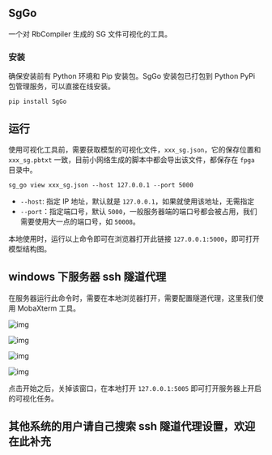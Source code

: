## SgGo

一个对 RbCompiler 生成的 SG 文件可视化的工具。

### 安装

确保安装前有 Python 环境和 Pip 安装包。SgGo 安装包已打包到 Python PyPi 包管理服务，可以直接在线安装。

```
pip install SgGo
```

## 运行

使用可视化工具前，需要获取模型的可视化文件，`xxx_sg.json`，它的保存位置和 `xxx_sg.pbtxt` 一致，目前小网络生成的脚本中都会导出该文件，都保存在 `fpga` 目录中。

```
sg_go view xxx_sg.json --host 127.0.0.1 --port 5000
```

- `--host`: 指定 IP 地址，默认就是 `127.0.0.1`，如果就使用该地址，无需指定
- `--port`：指定端口号，默认 `5000`，一般服务器端的端口号都会被占用，我们需要使用大一点的端口号，如 `50008`。

本地使用时，运行以上命令即可在浏览器打开此链接 `127.0.0.1:5000`，即可打开模型结构图。

## windows 下服务器 ssh 隧道代理

在服务器运行此命令时，需要在本地浏览器打开，需要配置隧道代理，这里我们使用 MobaXterm 工具。


![img](./docs/imgs/1.png)

![img](./docs/imgs/2.png)

![img](./docs/imgs/3.png)

![img](./docs/imgs/4.png)

点击开始之后，关掉该窗口，在本地打开 `127.0.0.1:5005` 即可打开服务器上开启的可视化任务。

## 其他系统的用户请自己搜索 ssh 隧道代理设置，欢迎在此补充